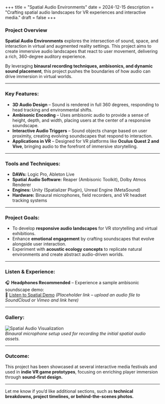 +++
title = "Spatial Audio Environments"
date = 2024-12-15
description = "Crafting spatial audio landscapes for VR experiences and interactive media."
draft = false
+++

### Project Overview  
**Spatial Audio Environments** explores the intersection of sound, space, and interaction in virtual and augmented reality settings. This project aims to create immersive audio landscapes that react to user movement, delivering a rich, 360-degree auditory experience.  

By leveraging **binaural recording techniques, ambisonics, and dynamic sound placement**, this project pushes the boundaries of how audio can drive immersion in virtual worlds.

---

### Key Features:  
- **3D Audio Design** – Sound is rendered in full 360 degrees, responding to head tracking and environmental shifts.  
- **Ambisonic Encoding** – Uses ambisonic audio to provide a sense of height, depth, and width, placing users at the center of a responsive soundscape.  
- **Interactive Audio Triggers** – Sound objects change based on user proximity, creating evolving soundscapes that respond to interaction.  
- **Applications in VR** – Designed for VR platforms like **Oculus Quest 2 and Vive**, bringing audio to the forefront of immersive storytelling.

---

### Tools and Techniques:  
- **DAWs:** Logic Pro, Ableton Live  
- **Spatial Audio Software:** Reaper (Ambisonic Toolkit), Dolby Atmos Renderer  
- **Engines:** Unity (Spatializer Plugin), Unreal Engine (MetaSound)  
- **Hardware:** Binaural microphones, field recorders, and VR headset tracking systems  

---

### Project Goals:  
- To develop **responsive audio landscapes** for VR storytelling and virtual exhibitions.  
- Enhance **emotional engagement** by crafting soundscapes that evolve alongside user interaction.  
- Experiment with **acoustic ecology concepts** to replicate natural environments and create abstract audio-driven worlds.

---

### Listen & Experience:  
🎧 **Headphones Recommended** – Experience a sample ambisonic soundscape demo:  
🔗 [Listen to Spatial Demo](#) *(Placeholder link – upload an audio file to SoundCloud or Vimeo and link here)*  

---

### Gallery:  
![Spatial Audio Visualization](images/sound2.jpg)  
*Binaural microphone setup used for recording the initial spatial audio assets.*

---

### Outcome:  
This project has been showcased at several interactive media festivals and used in **indie VR game prototypes**, focusing on enriching player immersion through **sound-first design.**

---

Let me know if you’d like additional sections, such as **technical breakdowns, project timelines, or behind-the-scenes photos.**